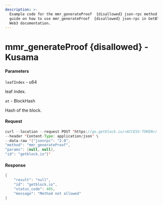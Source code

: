 ```yaml
---
description: >-
  Example code for the mmr_generateProof  {disallowed} json-rpc method. Сomplete
  guide on how to use mmr_generateProof  {disallowed} json-rpc in GetBlock.io
  Web3 documentation.
---
```


# mmr\_generateProof {disallowed} - Kusama

#### Parameters

`leafIndex` - u64

leaf index.

`at` - BlockHash

Hash of the block.

#### Request

```java
curl --location --request POST 'https://go.getblock.io/<ACCESS-TOKEN>/' \
--header 'Content-Type: application/json' \
--data-raw '{"jsonrpc": "2.0",
"method": "mmr_generateProof",
"params": [null, null],
"id": "getblock.io"}'
```

#### Response

```java
{
    "result": "null",
    "id": "getblock.io",
    "status_code": 405,
    "message": "Method not allowed"
}
```
